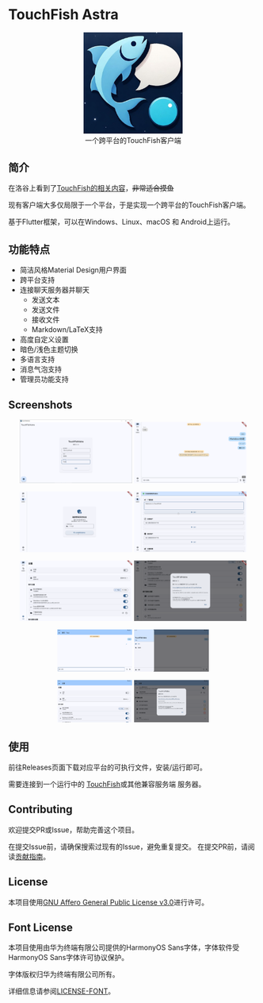 # TouchFish Astra

<center> <img src="logo.jpg" alt="TouchFish Astra Logo" width="200"/> </center>

<center>一个跨平台的TouchFish客户端</center>

## 简介

在洛谷上看到了[TouchFish的相关内容](https://github.com/2044-space-elevator/TouchFish)，~~非常适合摸鱼~~

现有客户端大多仅局限于一个平台，于是实现一个跨平台的TouchFish客户端。



基于Flutter框架，可以在Windows、Linux、macOS 和 Android上运行。


## 功能特点
 - 简洁风格Material Design用户界面
 - 跨平台支持
 - 连接聊天服务器并聊天
    - 发送文本
    - 发送文件
    - 接收文件
    - Markdown/LaTeX支持
- 高度自定义设置
- 暗色/浅色主题切换
- 多语言支持
- 消息气泡支持
- 管理员功能支持


## Screenshots

<p align="center">
  <img src="screenshots/windows_login_a.png" alt="Windows 登录界面" width="45%"/>
  <img src="screenshots/windows_chat_a.png" alt="Windows 聊天界面" width="45%"/>
</p>

<p align="center">
  <img src="screenshots/windows_admin_a.png" alt="Windows 管理界面" width="45%"/>
  <img src="screenshots/windows_admin_b.png" alt="Windows 管理界面 2" width="45%"/>
</p>

<p align="center">
  <img src="screenshots/windows_settings_a.png" alt="Windows 设置界面" width="45%"/>
  <img src="screenshots/windows_settings_b.png" alt="Windows 设置界面 2" width="45%"/>
</p>


<p align="center">
  <img src="screenshots/android_chat_a.png" alt="Android 聊天界面" width="30%"/>
  <img src="screenshots/android_chat_b.png" alt="Android 聊天界面 2" width="30%"/>
</p>

<p align="center">
  <img src="screenshots/android_settings_a.png" alt="Android 设置界面" width="30%"/>
  <img src="screenshots/android_settings_b.png" alt="Android 设置界面 2" width="30%"/>
</p>

## 使用

前往Releases页面下载对应平台的可执行文件，安装/运行即可。

需要连接到一个运行中的 [TouchFish](https://github.com/2044-space-elevator/TouchFish)或其他兼容服务端 服务器。

## Contributing

欢迎提交PR或Issue，帮助完善这个项目。

在提交Issue前，请确保搜索过现有的Issue，避免重复提交。
在提交PR前，请阅读[贡献指南](CONTRIBUTING.md)。


## License

本项目使用[GNU Affero General Public License v3.0](LICENSE)进行许可。


## Font License

本项目使用由华为终端有限公司提供的HarmonyOS Sans字体，字体软件受HarmonyOS Sans字体许可协议保护。

字体版权归华为终端有限公司所有。

详细信息请参阅[LICENSE-FONT](LICENSE-FONT)。
